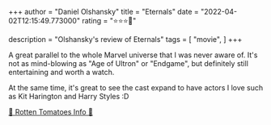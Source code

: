 +++
author = "Daniel Olshansky"
title = "Eternals"
date = "2022-04-02T12:15:49.773000"
rating = "⭐⭐⭐🌟"

description = "Olshansky's review of Eternals"
tags = [
    "movie",
]
+++


A great parallel to the whole Marvel universe that I was never aware of. It's not as mind-blowing as "Age of Ultron" or "Endgame", but definitely still entertaining and worth a watch.

At the same time, it's great to see the cast expand to have actors I love such as Kit Harington and Harry Styles :D

[🍅 Rotten Tomatoes Info 🍅](https://www.rottentomatoes.com//m/eternals)